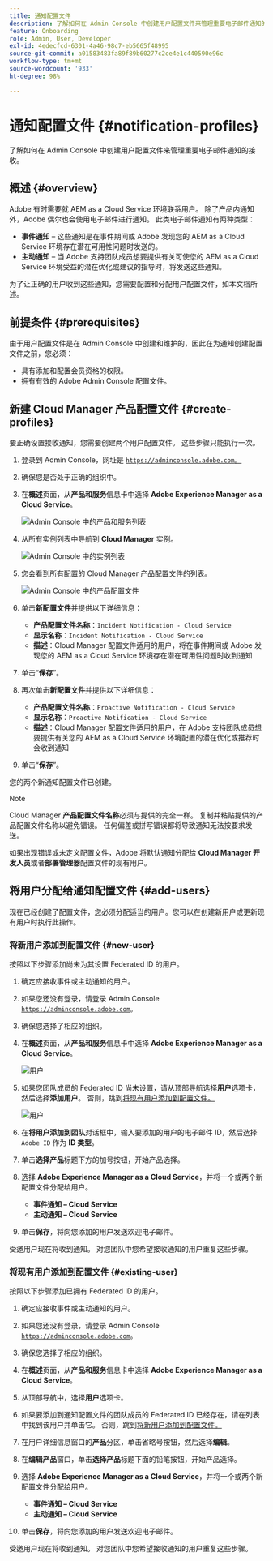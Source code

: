```yaml
---
title: 通知配置文件
description: 了解如何在 Admin Console 中创建用户配置文件来管理重要电子邮件通知的接收。
feature: Onboarding
role: Admin, User, Developer
exl-id: 4edecfcd-6301-4a46-98c7-eb5665f48995
source-git-commit: a01583483fa89f89b60277c2ce4e1c440590e96c
workflow-type: tm+mt
source-wordcount: '933'
ht-degree: 98%

---
```



# 通知配置文件 {#notification-profiles}

了解如何在 Admin Console 中创建用户配置文件来管理重要电子邮件通知的接收。

## 概述 {#overview}

Adobe 有时需要就 AEM as a Cloud Service 环境联系用户。 除了产品内通知外，Adobe 偶尔也会使用电子邮件进行通知。 此类电子邮件通知有两种类型：

* **事件通知** – 这些通知是在事件期间或 Adobe 发现您的 AEM as a Cloud Service 环境存在潜在可用性问题时发送的。
* **主动通知** – 当 Adobe 支持团队成员想要提供有关可使您的 AEM as a Cloud Service 环境受益的潜在优化或建议的指导时，将发送这些通知。

为了让正确的用户收到这些通知，您需要配置和分配用户配置文件，如本文档所述。

## 前提条件 {#prerequisites}

由于用户配置文件是在 Admin Console 中创建和维护的，因此在为通知创建配置文件之前，您必须：

* 具有添加和配置会员资格的权限。
* 拥有有效的 Adobe Admin Console 配置文件。

## 新建 Cloud Manager 产品配置文件 {#create-profiles}

要正确设置接收通知，您需要创建两个用户配置文件。 这些步骤只能执行一次。

1. 登录到 Admin Console，网址是 [`https://adminconsole.adobe.com`。](https://adminconsole.adobe.com)

1. 确保您是否处于正确的组织中。

1. 在&#x200B;**概述**&#x200B;页面，从&#x200B;**产品和服务**&#x200B;信息卡中选择 **Adobe Experience Manager as a Cloud Service**。

   ![Admin Console 中的产品和服务列表](assets/products_services.png)

1. 从所有实例列表中导航到 **Cloud Manager** 实例。

   ![Admin Console 中的实例列表](assets/cloud_manager_instance.png)

1. 您会看到所有配置的 Cloud Manager 产品配置文件的列表。

   ![Admin Console 中的产品配置文件](assets/cloud_manager_profiles.png)

1. 单击&#x200B;**新配置文件**&#x200B;并提供以下详细信息：

   * **产品配置文件名称**：`Incident Notification - Cloud Service`
   * **显示名称**：`Incident Notification - Cloud Service`
   * **描述**：Cloud Manager 配置文件适用的用户，将在事件期间或 Adobe 发现您的 AEM as a Cloud Service 环境存在潜在可用性问题时收到通知

1. 单击“**保存**”。

1. 再次单击&#x200B;**新配置文件**&#x200B;并提供以下详细信息：

   * **产品配置文件名称**：`Proactive Notification - Cloud Service`
   * **显示名称**：`Proactive Notification - Cloud Service`
   * **描述**：Cloud Manager 配置文件适用的用户，在 Adobe 支持团队成员想要提供有关您的 AEM as a Cloud Service 环境配置的潜在优化或推荐时会收到通知

1. 单击“**保存**”。

您的两个新通知配置文件已创建。

>[!NOTE]
>
>Cloud Manager **产品配置文件名称**&#x200B;必须与提供的完全一样。 复制并粘贴提供的产品配置文件名称以避免错误。 任何偏差或拼写错误都将导致通知无法按要求发送。
>
>如果出现错误或未定义配置文件，Adobe 将默认通知分配给 **Cloud Manager 开发人员**&#x200B;或者&#x200B;**部署管理器**&#x200B;配置文件的现有用户。

## 将用户分配给通知配置文件 {#add-users}

现在已经创建了配置文件，您必须分配适当的用户。您可以在创建新用户或更新现有用户时执行此操作。

### 将新用户添加到配置文件 {#new-user}

按照以下步骤添加尚未为其设置 Federated ID 的用户。

1. 确定应接收事件或主动通知的用户。

1. 如果您还没有登录，请登录 Admin Console [`https://adminconsole.adobe.com`](https://adminconsole.adobe.com)。

1. 确保您选择了相应的组织。

1. 在&#x200B;**概述**&#x200B;页面，从&#x200B;**产品和服务**&#x200B;信息卡中选择 **Adobe Experience Manager as a Cloud Service**。

   ![用户](assets/product_services.png)

1. 如果您团队成员的 Federated ID 尚未设置，请从顶部导航选择&#x200B;**用户**&#x200B;选项卡，然后选择&#x200B;**添加用户**。 否则，跳到[将现有用户添加到配置文件。](#existing-users)

   ![用户](assets/cloud_manager_add_user.png)

1. 在&#x200B;**将用户添加到团队**&#x200B;对话框中，输入要添加的用户的电子邮件 ID，然后选择 `Adobe ID` 作为 **ID 类型**。

1. 单击&#x200B;**选择产品**&#x200B;标题下方的加号按钮，开始产品选择。

1. 选择 **Adobe Experience Manager as a Cloud Service**，并将一个或两个新配置文件分配给用户。

   * **事件通知 – Cloud Service**
   * **主动通知 – Cloud Service**

1. 单击&#x200B;**保存**，将向您添加的用户发送欢迎电子邮件。 

受邀用户现在将收到通知。 对您团队中您希望接收通知的用户重复这些步骤。

### 将现有用户添加到配置文件 {#existing-user}

按照以下步骤添加已拥有 Federated ID 的用户。

1. 确定应接收事件或主动通知的用户。

1. 如果您还没有登录，请登录 Admin Console [`https://adminconsole.adobe.com`](https://adminconsole.adobe.com)。

1. 确保您选择了相应的组织。

1. 在&#x200B;**概述**&#x200B;页面，从&#x200B;**产品和服务**&#x200B;信息卡中选择 **Adobe Experience Manager as a Cloud Service**。

1. 从顶部导航中，选择&#x200B;**用户**&#x200B;选项卡。

1. 如果要添加到通知配置文件的团队成员的 Federated ID 已经存在，请在列表中找到该用户并单击它。 否则，跳到[将新用户添加到配置文件。](#add-user)

1. 在用户详细信息窗口的&#x200B;**产品**&#x200B;分区，单击省略号按钮，然后选择&#x200B;**编辑**。

1. 在&#x200B;**编辑产品**&#x200B;窗口，单击&#x200B;**选择产品**&#x200B;标题下面的铅笔按钮，开始产品选择。

1. 选择 **Adobe Experience Manager as a Cloud Service**，并将一个或两个新配置文件分配给用户。

   * **事件通知 – Cloud Service**
   * **主动通知 – Cloud Service**

1. 单击&#x200B;**保存**，将向您添加的用户发送欢迎电子邮件。 

受邀用户现在将收到通知。 对您团队中您希望接收通知的用户重复这些步骤。
